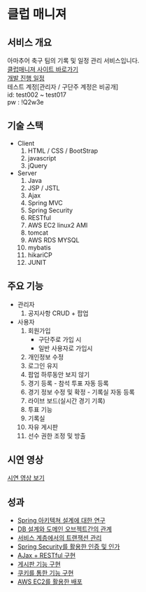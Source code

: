 # 클럽 매니져

## 서비스 개요
아마추어 축구 팀의 기록 및 일정 관리 서비스입니다.   
[클럽매니져 사이트 바로가기](http://13.209.65.197:8080)   
[개발 진행 일정](https://docs.google.com/spreadsheets/d/1Nw81ttVzslzoM_4Bp6AE-wgNUS3m4PZOmTIqJd6Ejx0/edit?usp=sharing)    
테스트 계정[관리자 / 구단주 계정은 비공개]   
id:  test002 ~ test017   
pw : !Q2w3e   


## 기술 스택
* Client
  1. HTML / CSS / BootStrap
  2. javascript 
  3. jQuery
* Server
  1. Java
  2. JSP / JSTL
  3. Ajax
  4. Spring MVC
  5. Spring Security
  6. RESTful
  7. AWS EC2 linux2 AMI
  8. tomcat
  9. AWS RDS MYSQL
  10. mybatis
  11. hikariCP
  12. JUNIT

## 주요 기능
* 관리자
  1. 공지사항 CRUD + 팝업
* 사용자
  1. 회원가입
       * 구단주로 가입 시
       * 일반 사용자로 가입시
  2. 개인정보 수정
  3. 로그인 유지
  4. 팝업 하루동안 보지 않기
  5. 경기 등록 - 참석 투표 자동 등록
  6. 경기 정보 수정 및 확정 - 기록실 자동 등록
  7. 라이브 보드(실시간 경기 기록)
  8. 투표 기능
  9. 기록실
  10. 자유 게시판
  11. 선수 권한 조정 및 방출

## 시연 영상
[시연 영상 보기](https://youtu.be/WD2y9MGiw4w)

## 성과
* [Spring 아키텍쳐 설계에 대한 연구](/docs/architecture.md)
* [DB 설계와 도메인 오브젝트간의 관계](/docs/DBDesign.md)
* [서비스 계층에서의 트랜잭션 관리](/docs/transaction.md)
* [Spring Security를 활용한 인증 및 인가](/docs/auth.md)
* [AJax + RESTful 구현](/docs/RESTful.md)
* [게시판 기능 구현](/docs/board.md)
* [쿠키를 통한 기능 구현](/docs/cookie.md)
* [AWS EC2를 활용한 배포](/docs/deployment.md)
